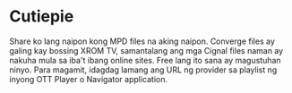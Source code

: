 # Cutiepie

Share ko lang naipon kong MPD files na aking naipon. Converge files ay galing kay bossing XROM TV, samantalang ang mga Cignal files naman ay nakuha mula sa iba't ibang online sites.
Free lang ito sana ay magustuhan ninyo. Para magamit, idagdag lamang ang URL ng provider sa playlist ng inyong OTT Player o Navigator application.

